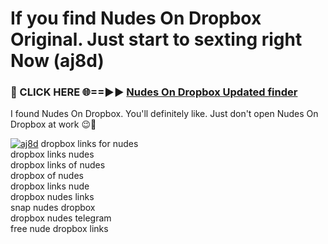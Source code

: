 # If you find Nudes On Dropbox Original. Just start to sexting right Now (aj8d)

<h3>🔴 CLICK HERE 🌐==►► <a href="https://tinyurl.com/mtbk5fxa" rel="nofollow">Nudes On Dropbox Updated finder</a></h3>

I found Nudes On Dropbox. You'll definitely like. Just don't open Nudes On Dropbox at work 😉💬

[![aj8d](https://i.imgur.com/Q8WKrnY.jpeg)](https://tinyurl.com/mtbk5fxa)
dropbox links for nudes<br>
dropbox links nudes<br>
dropbox links of nudes<br>
dropbox of nudes<br>
dropbox links nude<br>
dropbox nudes links<br>
snap nudes dropbox<br>
dropbox nudes telegram<br>
free nude dropbox links
